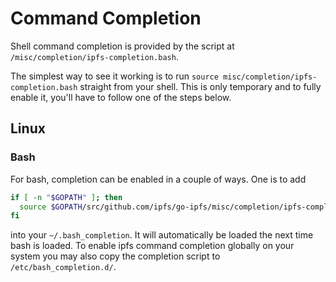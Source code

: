 Command Completion
==================

Shell command completion is provided by the script at 
`/misc/completion/ipfs-completion.bash`.

The simplest way to see it working is to run 
`source misc/completion/ipfs-completion.bash` straight from your shell. This
is only temporary and to fully enable it, you'll have to follow one of the steps
below.

Linux
-----
### Bash

For bash, completion can be enabled in a couple of ways. One is to add
```bash
if [ -n "$GOPATH" ]; then
  source $GOPATH/src/github.com/ipfs/go-ipfs/misc/completion/ipfs-completion.bash
fi
```
into your `~/.bash_completion`. It will automatically be loaded the next time 
bash is loaded.
To enable ipfs command completion globally on your system you may also 
copy the completion script to `/etc/bash_completion.d/`.

